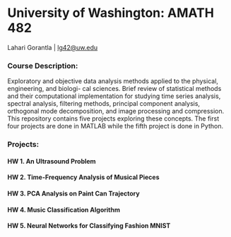 # University of Washington: AMATH 482

Lahari Gorantla | lg42@uw.edu

### Course Description: 
Exploratory and objective data analysis methods applied to the physical, engineering, and biologi-
cal sciences. Brief review of statistical methods and their computational implementation for studying time series analysis,
spectral analysis, filtering methods, principal component analysis, orthogonal mode decomposition, and image processing
and compression. This repository contains five projects exploring these concepts. The first four projects are done in MATLAB while the fifth project is done in Python.

### Projects:
#### HW 1. An Ultrasound Problem

#### HW 2. Time-Frequency Analysis of Musical Pieces

#### HW 3. PCA Analysis on Paint Can Trajectory

#### HW 4. Music Classification Algorithm

#### HW 5. Neural Networks for Classifying Fashion MNIST
